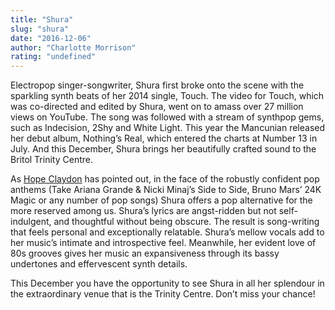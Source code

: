 ```yaml
---
title: "Shura"
slug: "shura"
date: "2016-12-06"
author: "Charlotte Morrison"
rating: "undefined"
---
```


Electropop singer-songwriter, Shura first broke onto the scene with the sparkling synth beats of her 2014 single, Touch. The video for Touch, which was co-directed and edited by Shura, went on to amass over 27 million views on YouTube. The song was followed with a stream of synthpop gems, such as Indecision, 2Shy and White Light. This year the Mancunian released her debut album, Nothing’s Real, which entered the charts at Number 13 in July. And this December, Shura brings her beautifully crafted sound to the Britol Trinity Centre.

As [Hope Claydon](http://pearshapedexeter.com/shura-nothings-real/) has pointed out, in the face of the robustly confident pop anthems (Take Ariana Grande & Nicki Minaj’s Side to Side, Bruno Mars’ 24K Magic or any number of pop songs) Shura offers a pop alternative for the more reserved among us. Shura’s lyrics are angst-ridden but not self-indulgent, and thoughtful without being obscure. The result is song-writing that feels personal and exceptionally relatable. Shura’s mellow vocals add to her music’s intimate and introspective feel. Meanwhile, her evident love of 80s grooves gives her music an expansiveness through its bassy undertones and effervescent synth details.

This December you have the opportunity to see Shura in all her splendour in the extraordinary venue that is the Trinity Centre. Don’t miss your chance!
